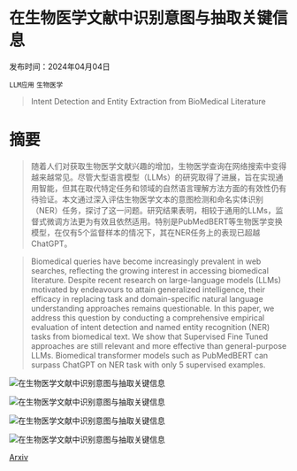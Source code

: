 # 在生物医学文献中识别意图与抽取关键信息

发布时间：2024年04月04日

`LLM应用` `生物医学`

> Intent Detection and Entity Extraction from BioMedical Literature

# 摘要

> 随着人们对获取生物医学文献兴趣的增加，生物医学查询在网络搜索中变得越来越常见。尽管大型语言模型（LLMs）的研究取得了进展，旨在实现通用智能，但其在取代特定任务和领域的自然语言理解方法方面的有效性仍有待验证。本文通过深入评估生物医学文本的意图检测和命名实体识别（NER）任务，探讨了这一问题。研究结果表明，相较于通用的LLMs，监督式微调方法更为有效且依然适用。特别是PubMedBERT等生物医学变换模型，在仅有5个监督样本的情况下，其在NER任务上的表现已超越ChatGPT。

> Biomedical queries have become increasingly prevalent in web searches, reflecting the growing interest in accessing biomedical literature. Despite recent research on large-language models (LLMs) motivated by endeavours to attain generalized intelligence, their efficacy in replacing task and domain-specific natural language understanding approaches remains questionable. In this paper, we address this question by conducting a comprehensive empirical evaluation of intent detection and named entity recognition (NER) tasks from biomedical text. We show that Supervised Fine Tuned approaches are still relevant and more effective than general-purpose LLMs. Biomedical transformer models such as PubMedBERT can surpass ChatGPT on NER task with only 5 supervised examples.

![在生物医学文献中识别意图与抽取关键信息](../../../paper_images/2404.03598/google_trends_fig1_2023.png)

![在生物医学文献中识别意图与抽取关键信息](../../../paper_images/2404.03598/bing_trends_fig2_2023.png)

![在生物医学文献中识别意图与抽取关键信息](../../../paper_images/2404.03598/data_ablation_pubmedbert.png)

![在生物医学文献中识别意图与抽取关键信息](../../../paper_images/2404.03598/data_ablation_binder_pubmedbert.png)

[Arxiv](https://arxiv.org/abs/2404.03598)